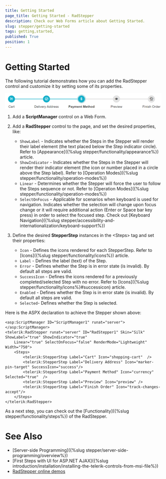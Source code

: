 ```yaml
---
title: Getting Started 
page_title: Getting Started - RadStepper
description: Check our Web Forms article about Getting Started.
slug: stepper/getting-started
tags: getting,started,
published: True
position: 1
---
```


# Getting Started 

The following tutorial demonstrates how you can add the RadStepper control and customize it by setting some of its properties.

![Stepper overview](images/stepper-getting-started.png)

1. Add a **ScriptManager** control on a Web Form.

1. Add a **RadStepper** control to the page, and set the desired properties, like:

    * `ShowLabel` - Indicates whether the Steps in the Stepper will render their label element (the text placed below the Step indicator circle). Refer to [Appearance]({%slug stepper/functionality/appearance%}) article.
    * `ShowIndicator` - Indicates whether the Steps in the Stepper will render their indicator element (the icon or number placed in a circle above the Step label). Refer to [Operation Modes]({%slug stepper/functionality/operation-modes%})
    * `Linear` - Determines whether the Stepper will force the user to follow the Steps sequence or not. Refer to [Operation Modes]({%slug stepper/functionality/operation-modes%})
    * `SelectOnFocus` - Applicable for scenarios when keyboard is used for navigation. Indicates whether the selection will change upon focus change or it will require additional action (Enter or Space bar key press) in order to select the focused step. Check out [Keyboard Navigation]({%slug stepper/accessibility-and-internationalization/keyboard-support%})

1. Define the desired **StepperStep** instances in the &lt;Steps&gt; tag and set their properties:

    * `Icon` - Defines the icons rendered for each StepperStep. Refer to [Icons]({%slug stepper/functionality/icons%}) article.
    * `Label` - Defines the label (text) of the Step.
    * `Error` - Defines whether the Step is in error state (is invalid). By default all steps are valid.
    * `SuccessIcon` - Defines the icons rendered for a previously completed/selected Step with no error. Refer to [Icons]({%slug stepper/functionality/icons%}#successicon) article.
    * `Enabled` - Defines whether the Step is in error state (is invalid). By default all steps are valid.
    * `Selected`- Defines whether the Step is selected.

Here is the ASPX declaration to achieve the Stepper shown above:

````ASP.NET
<asp:ScriptManager ID="ScriptManager1" runat="server"></asp:ScriptManager>
<telerik:RadStepper runat="server" ID="RadStepper1" Skin="Silk" ShowLabel="true" ShowIndicator="true"
    Linear="true" SelectOnFocus="false" RenderMode="Lightweight" Width="750">
    <Steps>
        <telerik:StepperStep Label="Cart" Icon="shopping-cart"  />
        <telerik:StepperStep Label="Delivery Address" Icon="marker-pin-target" SuccessIcon="success"/>
        <telerik:StepperStep Label="Payment Method" Icon="currency" Selected="true"  />
        <telerik:StepperStep Label="Preview" Icon="preview" />
        <telerik:StepperStep Label="Finish Order" Icon="track-changes-accept"/>
    </Steps>
</telerik:RadStepper>
````

 As a next step, you can check out the [Functionality]({%slug stepper/functionality/steps%}) of the RadStepper.


# See Also
 * [Server-side Programming]({%slug stepper/server-side-programming/overview%})
 * [First Steps with UI for ASP.NET AJAX]({%slug introduction/installation/installing-the-telerik-controls-from-msi-file%})
 * [RadStepper online demos](https://demos.telerik.com/aspnet-ajax/stepper/overview/defaultcs.aspx)


